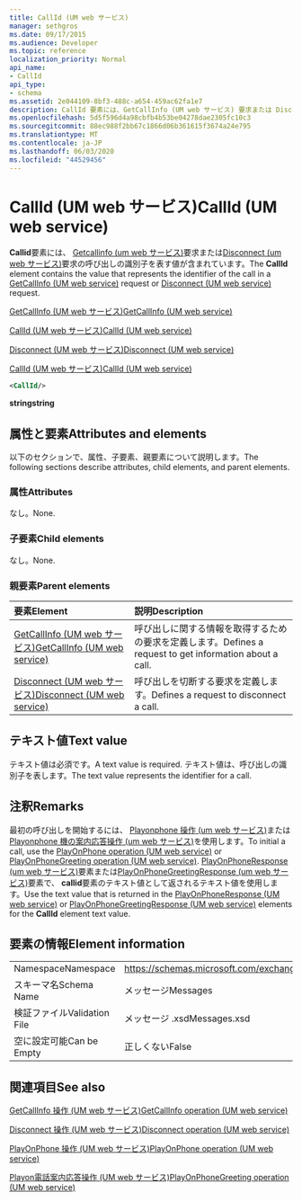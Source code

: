 ```yaml
---
title: CallId (UM web サービス)
manager: sethgros
ms.date: 09/17/2015
ms.audience: Developer
ms.topic: reference
localization_priority: Normal
api_name:
- CallId
api_type:
- schema
ms.assetid: 2e044109-8bf3-488c-a654-459ac62fa1e7
description: CallId 要素には、GetCallInfo (UM web サービス) 要求または Disconnect (UM web サービス) 要求の呼び出しの識別子を表す値が含まれています。
ms.openlocfilehash: 5d5f596d4a98cbfb4b53be04278dae2305fc10c3
ms.sourcegitcommit: 88ec988f2bb67c1866d06b361615f3674a24e795
ms.translationtype: MT
ms.contentlocale: ja-JP
ms.lasthandoff: 06/03/2020
ms.locfileid: "44529456"
---
```

# <a name="callid-um-web-service"></a><span data-ttu-id="17156-103">CallId (UM web サービス)</span><span class="sxs-lookup"><span data-stu-id="17156-103">CallId (UM web service)</span></span>

<span data-ttu-id="17156-104">**Callid**要素には、 [Getcallinfo (um web サービス)](getcallinfo-um-web-service.md)要求または[Disconnect (um web サービス)](disconnect-um-web-service.md)要求の呼び出しの識別子を表す値が含まれています。</span><span class="sxs-lookup"><span data-stu-id="17156-104">The **CallId** element contains the value that represents the identifier of the call in a [GetCallInfo (UM web service)](getcallinfo-um-web-service.md) request or [Disconnect (UM web service)](disconnect-um-web-service.md) request.</span></span> 
  
[<span data-ttu-id="17156-105">GetCallInfo (UM web サービス)</span><span class="sxs-lookup"><span data-stu-id="17156-105">GetCallInfo (UM web service)</span></span>](getcallinfo-um-web-service.md)
  
[<span data-ttu-id="17156-106">CallId (UM web サービス)</span><span class="sxs-lookup"><span data-stu-id="17156-106">CallId (UM web service)</span></span>](callid-um-web-service.md)
  
[<span data-ttu-id="17156-107">Disconnect (UM web サービス)</span><span class="sxs-lookup"><span data-stu-id="17156-107">Disconnect (UM web service)</span></span>](disconnect-um-web-service.md)
  
[<span data-ttu-id="17156-108">CallId (UM web サービス)</span><span class="sxs-lookup"><span data-stu-id="17156-108">CallId (UM web service)</span></span>](callid-um-web-service.md)
  
```xml
<CallId/>
```

 <span data-ttu-id="17156-109">**string**</span><span class="sxs-lookup"><span data-stu-id="17156-109">**string**</span></span>
## <a name="attributes-and-elements"></a><span data-ttu-id="17156-110">属性と要素</span><span class="sxs-lookup"><span data-stu-id="17156-110">Attributes and elements</span></span>

<span data-ttu-id="17156-111">以下のセクションで、属性、子要素、親要素について説明します。</span><span class="sxs-lookup"><span data-stu-id="17156-111">The following sections describe attributes, child elements, and parent elements.</span></span>
  
### <a name="attributes"></a><span data-ttu-id="17156-112">属性</span><span class="sxs-lookup"><span data-stu-id="17156-112">Attributes</span></span>

<span data-ttu-id="17156-113">なし。</span><span class="sxs-lookup"><span data-stu-id="17156-113">None.</span></span>
  
### <a name="child-elements"></a><span data-ttu-id="17156-114">子要素</span><span class="sxs-lookup"><span data-stu-id="17156-114">Child elements</span></span>

<span data-ttu-id="17156-115">なし。</span><span class="sxs-lookup"><span data-stu-id="17156-115">None.</span></span>
  
### <a name="parent-elements"></a><span data-ttu-id="17156-116">親要素</span><span class="sxs-lookup"><span data-stu-id="17156-116">Parent elements</span></span>

|<span data-ttu-id="17156-117">**要素**</span><span class="sxs-lookup"><span data-stu-id="17156-117">**Element**</span></span>|<span data-ttu-id="17156-118">**説明**</span><span class="sxs-lookup"><span data-stu-id="17156-118">**Description**</span></span>|
|:-----|:-----|
|[<span data-ttu-id="17156-119">GetCallInfo (UM web サービス)</span><span class="sxs-lookup"><span data-stu-id="17156-119">GetCallInfo (UM web service)</span></span>](getcallinfo-um-web-service.md) <br/> |<span data-ttu-id="17156-120">呼び出しに関する情報を取得するための要求を定義します。</span><span class="sxs-lookup"><span data-stu-id="17156-120">Defines a request to get information about a call.</span></span>  <br/> |
|[<span data-ttu-id="17156-121">Disconnect (UM web サービス)</span><span class="sxs-lookup"><span data-stu-id="17156-121">Disconnect (UM web service)</span></span>](disconnect-um-web-service.md) <br/> |<span data-ttu-id="17156-122">呼び出しを切断する要求を定義します。</span><span class="sxs-lookup"><span data-stu-id="17156-122">Defines a request to disconnect a call.</span></span>  <br/> |
   
## <a name="text-value"></a><span data-ttu-id="17156-123">テキスト値</span><span class="sxs-lookup"><span data-stu-id="17156-123">Text value</span></span>

<span data-ttu-id="17156-124">テキスト値は必須です。</span><span class="sxs-lookup"><span data-stu-id="17156-124">A text value is required.</span></span> <span data-ttu-id="17156-125">テキスト値は、呼び出しの識別子を表します。</span><span class="sxs-lookup"><span data-stu-id="17156-125">The text value represents the identifier for a call.</span></span>
  
## <a name="remarks"></a><span data-ttu-id="17156-126">注釈</span><span class="sxs-lookup"><span data-stu-id="17156-126">Remarks</span></span>

<span data-ttu-id="17156-127">最初の呼び出しを開始するには、 [Playonphone 操作 (um web サービス)](playonphone-operation-um-web-service.md)または[Playonphone 機の案内応答操作 (um web サービス)](playonphonegreeting-operation-um-web-service.md)を使用します。</span><span class="sxs-lookup"><span data-stu-id="17156-127">To initial a call, use the [PlayOnPhone operation (UM web service)](playonphone-operation-um-web-service.md) or [PlayOnPhoneGreeting operation (UM web service)](playonphonegreeting-operation-um-web-service.md).</span></span> <span data-ttu-id="17156-128">[PlayOnPhoneResponse (um web サービス)](playonphoneresponse-um-web-service.md)要素または[PlayOnPhoneGreetingResponse (um web サービス)](playonphonegreetingresponse-um-web-service.md)要素で、 **callid**要素のテキスト値として返されるテキスト値を使用します。</span><span class="sxs-lookup"><span data-stu-id="17156-128">Use the text value that is returned in the [PlayOnPhoneResponse (UM web service)](playonphoneresponse-um-web-service.md) or [PlayOnPhoneGreetingResponse (UM web service)](playonphonegreetingresponse-um-web-service.md) elements for the **CallId** element text value.</span></span> 
  
## <a name="element-information"></a><span data-ttu-id="17156-129">要素の情報</span><span class="sxs-lookup"><span data-stu-id="17156-129">Element information</span></span>

|||
|:-----|:-----|
|<span data-ttu-id="17156-130">Namespace</span><span class="sxs-lookup"><span data-stu-id="17156-130">Namespace</span></span>  <br/> |https://schemas.microsoft.com/exchange/services/2006/messages  <br/> |
|<span data-ttu-id="17156-131">スキーマ名</span><span class="sxs-lookup"><span data-stu-id="17156-131">Schema Name</span></span>  <br/> |<span data-ttu-id="17156-132">メッセージ</span><span class="sxs-lookup"><span data-stu-id="17156-132">Messages</span></span>  <br/> |
|<span data-ttu-id="17156-133">検証ファイル</span><span class="sxs-lookup"><span data-stu-id="17156-133">Validation File</span></span>  <br/> |<span data-ttu-id="17156-134">メッセージ .xsd</span><span class="sxs-lookup"><span data-stu-id="17156-134">Messages.xsd</span></span>  <br/> |
|<span data-ttu-id="17156-135">空に設定可能</span><span class="sxs-lookup"><span data-stu-id="17156-135">Can be Empty</span></span>  <br/> |<span data-ttu-id="17156-136">正しくない</span><span class="sxs-lookup"><span data-stu-id="17156-136">False</span></span>  <br/> |
   
## <a name="see-also"></a><span data-ttu-id="17156-137">関連項目</span><span class="sxs-lookup"><span data-stu-id="17156-137">See also</span></span>



[<span data-ttu-id="17156-138">GetCallInfo 操作 (UM web サービス)</span><span class="sxs-lookup"><span data-stu-id="17156-138">GetCallInfo operation (UM web service)</span></span>](getcallinfo-operation-um-web-service.md)
  
[<span data-ttu-id="17156-139">Disconnect 操作 (UM web サービス)</span><span class="sxs-lookup"><span data-stu-id="17156-139">Disconnect operation (UM web service)</span></span>](disconnect-operation-um-web-service.md)
  
[<span data-ttu-id="17156-140">PlayOnPhone 操作 (UM web サービス)</span><span class="sxs-lookup"><span data-stu-id="17156-140">PlayOnPhone operation (UM web service)</span></span>](playonphone-operation-um-web-service.md)
  
[<span data-ttu-id="17156-141">Playon電話案内応答操作 (UM web サービス)</span><span class="sxs-lookup"><span data-stu-id="17156-141">PlayOnPhoneGreeting operation (UM web service)</span></span>](playonphonegreeting-operation-um-web-service.md)

